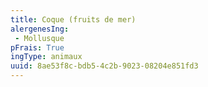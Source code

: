 ```yaml
---
title: Coque (fruits de mer)
alergenesIng:
 - Mollusque
pFrais: True
ingType: animaux
uuid: 8ae53f8c-bdb5-4c2b-9023-08204e851fd3
---
```

